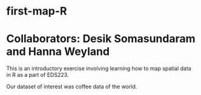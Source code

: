 # first-map-R
# Collaborators: Desik Somasundaram and Hanna Weyland

This is an introductory exercise involving learning how to map spatial data in R as a part of EDS223.

Our dataset of interest was coffee data of the world. 
